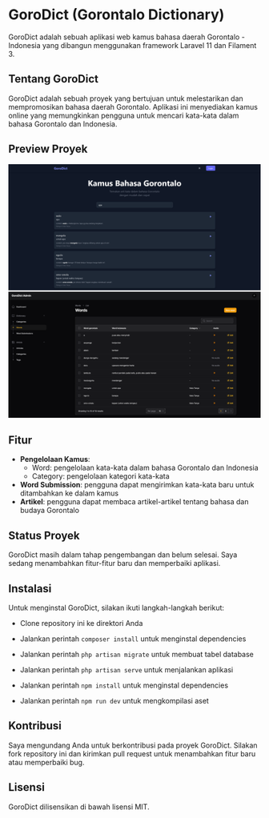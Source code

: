 # GoroDict (Gorontalo Dictionary)

GoroDict adalah sebuah aplikasi web kamus bahasa daerah Gorontalo - Indonesia yang dibangun menggunakan framework Laravel 11 dan Filament 3.

## Tentang GoroDict

GoroDict adalah sebuah proyek yang bertujuan untuk melestarikan dan mempromosikan bahasa daerah Gorontalo. Aplikasi ini menyediakan kamus online yang memungkinkan pengguna untuk mencari kata-kata dalam bahasa Gorontalo dan Indonesia.

## Preview Proyek

![Preview Proyek GoroDict Home Page](/preview-project/home-page.png)
![Preview Proyek GoroDict Word Page](/preview-project/dashboard-page.png)

## Fitur

* **Pengelolaan Kamus**:
    + Word: pengelolaan kata-kata dalam bahasa Gorontalo dan Indonesia
    + Category: pengelolaan kategori kata-kata
* **Word Submission**: pengguna dapat mengirimkan kata-kata baru untuk ditambahkan ke dalam kamus
* **Artikel**: pengguna dapat membaca artikel-artikel tentang bahasa dan budaya Gorontalo

## Status Proyek

GoroDict masih dalam tahap pengembangan dan belum selesai. Saya sedang menambahkan fitur-fitur baru dan memperbaiki aplikasi.

## Instalasi

Untuk menginstal GoroDict, silakan ikuti langkah-langkah berikut:

* Clone repository ini ke direktori Anda
* Jalankan perintah `composer install` untuk menginstal dependencies
* Jalankan perintah `php artisan migrate` untuk membuat tabel database
* Jalankan perintah `php artisan serve` untuk menjalankan aplikasi

* Jalankan perintah `npm install` untuk menginstal dependencies
* Jalankan perintah `npm run dev` untuk mengkompilasi aset

## Kontribusi

Saya mengundang Anda untuk berkontribusi pada proyek GoroDict. Silakan fork repository ini dan kirimkan pull request untuk menambahkan fitur baru atau memperbaiki bug.

## Lisensi

GoroDict dilisensikan di bawah lisensi MIT.
